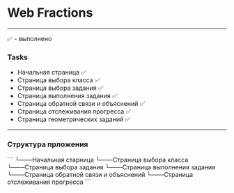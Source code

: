 <h1>Web Fractions</h1>

---

✅ - выполнено

<h3>Tasks</h3>


- Начальная страница ✅
- Страница выбора класса ✅
- Страница выбора задания ✅
- Страница выполнения задания ✅
- Страница обратной связи и объяснений ✅
- Страница отслеживания прогресса ✅
- Страница геометрических заданий ✅

---

<h3>Структура прложения</h3>
```
└───Начальная старница
    └───Страница выбора класса
        └───Страница выбора задания
            └───Страница выполнения задания
                └───Страница обратной связи и объяснений
                    └───Страница отслеживания прогресса
```


    
